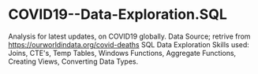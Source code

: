 # COVID19--Data-Exploration.SQL

Analysis for latest updates, on COVID19 globally. Data Source; retrive from https://ourworldindata.org/covid-deaths SQL Data Exploration Skills used: Joins, CTE's, Temp Tables, Windows Functions, Aggregate Functions, Creating Views, Converting Data Types.
